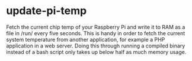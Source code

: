 update-pi-temp
==============

Fetch the current chip temp of your Raspberry Pi and write it to RAM as a file in /run/ every five seconds. This is handy in order to fetch the current system temperature from another application, for example a PHP application in a web server. Doing this through running a compiled binary instead of a bash script only takes up below half as much memory usage.
